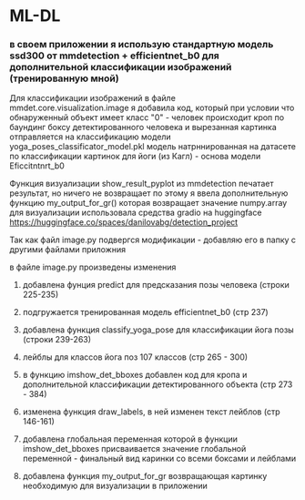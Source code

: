 # ML-DL
### в своем приложении я использую стандартную модель ssd300 от mmdetection + efficientnet_b0 для дополнительной классификации изображений (тренированную мной)

Для классификации изображений в файле mmdet.core.visualization.image я добавила код, 
который при условии что обнаруженный объект имеет класс "0" - человек
происходит кроп по баундинг боксу детектированного человека 
и вырезанная картинка отправляется на классификацию модели yoga_poses_classificator_model.pkl
модель натрннированная на датасете по классификации картинок для йоги (из Кагл) - основа модели Eficcitntnrt_b0


Функция визуализации show_result_pyplot из mmdetection печатает результат, но ничего не возвращает
по этому я ввела дополнительную функцию  my_output_for_gr() которая возвращает значение numpy.array
для визуализации использовала средства gradio на huggingface
https://huggingface.co/spaces/danilovabg/detection_project


Так как файл image.py подвергся модификации - добавляю его в папку с другими файлами приложния


в файле image.py произведены изменения
1. добавлена фунция predict для предсказания позы человека (строки 225-235)

2. подгружается тренированная модель efficientnet_b0 (стр 237)

3. добавлена функция classify_yoga_pose для классификации йога позы (строки 239-263)

4. лейблы для классов йога поз  107 классов (стр 265 - 300)

5. в функцию imshow_det_bboxes добавлен код для кропа и дополнительной классификации детектированного объекта (стр 273 - 384)

6. изменена функция draw_labels, в ней изменен текст лейблов (стр 146-161)

7. добавлена глобальная переменная которой в функции imshow_det_bboxes присваивается значение глобальной переменной - финальный вид каринки со всеми боксами и лейблами

8. добавлена функция my_output_for_gr возвращающая картинку необходимую для визуализации в приложении
